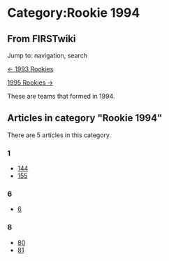 # Category:Rookie 1994

## From FIRSTwiki

Jump to: navigation, search

[<- 1993 Rookies](Category:Rookie_1993 "Category:Rookie 1993")

[1995 Rookies ->](Category:Rookie_1995 "Category:Rookie 1995")

These are teams that formed in 1994.

## Articles in category "Rookie 1994"

There are 5 articles in this category.

### 1

- [144](144 "144")
- [155](155 "155")

### 6

- [6](6 "6")

### 8

- [80](80 "80")
- [81](81 "81")
